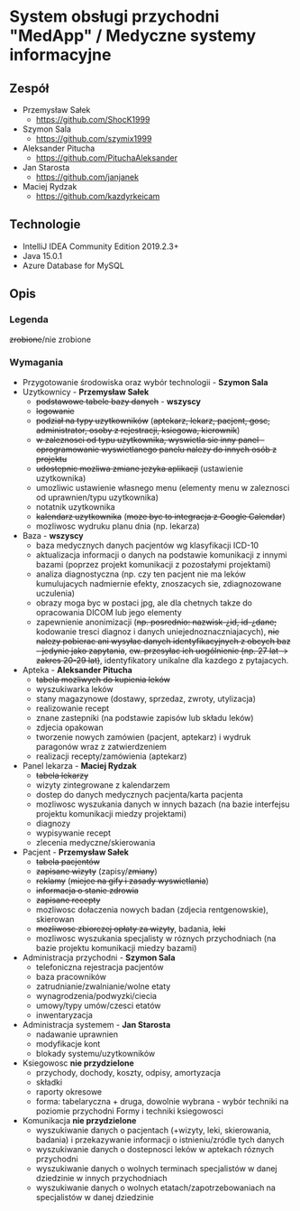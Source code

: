 # System obsługi przychodni "MedApp" / Medyczne systemy informacyjne

## Zespół
- Przemysław Sałek
  - https://github.com/ShocK1999
- Szymon Sala
  - https://github.com/szymix1999
- Aleksander Pitucha
  - https://github.com/PituchaAleksander
- Jan Starosta
  - https://github.com/janjanek
- Maciej Rydzak
  - https://github.com/kazdyrkeicam

## Technologie
- IntelliJ IDEA Community Edition 2019.2.3+
- Java 15.0.1
- Azure Database for MySQL

## Opis
### Legenda
~~zrobione~~/nie zrobione
### Wymagania 
- Przygotowanie środowiska oraz wybór technologii - **Szymon Sala**
- Uzytkownicy - **Przemysław Sałek**
  - ~~podstawowe tabele bazy danych~~ - **wszyscy**
  - ~~logowanie~~
  - ~~podział na typy uzytkowników~~ (~~aptekarz, lekarz, pacjent, gosc, administrator, osoby z rejestracji, ksiegowa, kierownik~~)
  - ~~w zaleznosci od typu uzytkownika, wyswietla sie inny panel - oprogramowanie wyswietlanego panelu nalezy do innych osób z projektu~~
  - ~~udostepnic mozliwa zmiane jezyka aplikacji~~ (ustawienie uzytkownika)
  - umozliwic ustawienie własnego menu (elementy menu w zaleznosci od uprawnien/typu uzytkownika)
  - notatnik uzytkownika
  - ~~kalendarz uzytkownika~~ (~~moze byc to integracja z Google Calendar~~)
  - mozliwosc wydruku planu dnia (np. lekarza)
- Baza - **wszyscy**
  - baza medycznych danych pacjentów wg klasyfikacji ICD-10
  - aktualizacja informacji o danych na podstawie komunikacji z innymi bazami (poprzez projekt komunikacji z pozostałymi projektami)
  - analiza diagnostyczna (np. czy ten pacjent nie ma leków kumulujacych nadmiernie efekty, znoszacych sie, zdiagnozowane uczulenia)
  - obrazy moga byc w postaci jpg, ale dla chetnych takze do opracowania DICOM lub jego elementy
  - zapewnienie anonimizacji (~~np. posrednio: nazwisk-¿id, id-¿dane;~~ kodowanie tresci diagnoz i danych uniejednoznaczniajacych), ~~nie nalezy pobierac ani wysyłac danych identyfikacyjnych z obcych baz - jedynie jako zapytania~~, ~~ew. przesyłac ich uogólnienie (np. 27 lat -> zakres 20-29 lat)~~, identyfikatory unikalne dla kazdego z pytajacych.
- Apteka - **Aleksander Pitucha**
  - ~~tabela mozliwych do kupienia leków~~
  - wyszukiwarka leków
  - stany magazynowe (dostawy, sprzedaz, zwroty, utylizacja)
  - realizowanie recept
  - znane zastepniki (na podstawie zapisów lub składu leków)
  - zdjecia opakowan
  - tworzenie nowych zamówien (pacjent, aptekarz) i wydruk paragonów wraz z zatwierdzeniem
  - realizacji recepty/zamówienia (aptekarz)
- Panel lekarza - **Maciej Rydzak**
  - ~~tabela lekarzy~~
  - wizyty zintegrowane z kalendarzem
  - dostep do danych medycznych pacjenta/karta pacjenta
  - mozliwosc wyszukania danych w innych bazach (na bazie interfejsu projektu komunikacji miedzy projektami)
  - diagnozy
  - wypisywanie recept
  - zlecenia medyczne/skierowania
- Pacjent - **Przemysław Sałek**
  - ~~tabela pacjentów~~
  - ~~zapisane wizyty~~ (zapisy/~~zmiany~~)
  - ~~reklamy~~ (~~miejce na gify i zasady wyswietlania~~)
  - ~~informacja o stanie zdrowia~~
  - ~~zapisane recepty~~
  - mozliwosc dołaczenia nowych badan (zdjecia rentgenowskie), skierowan
  - ~~mozliwosc zbiorczej opłaty za wizyty~~, badania, ~~leki~~
  - mozliwosc wyszukania specjalisty w róznych przychodniach (na bazie projektu komunikacji miedzy bazami)
- Administracja przychodni - **Szymon Sala**
  - telefoniczna rejestracja pacjentów
  - baza pracowników
  - zatrudnianie/zwalnianie/wolne etaty
  - wynagrodzenia/podwyzki/ciecia
  - umowy/typy umów/czesci etatów
  - inwentaryzacja
- Administracja systemem - **Jan Starosta**
  - nadawanie uprawnien
  - modyfikacje kont
  - blokady systemu/uzytkowników
- Ksiegowosc  **nie przydzielone**
  - przychody, dochody, koszty, odpisy, amortyzacja
  - składki
  - raporty okresowe
  - forma: tabelaryczna + druga, dowolnie wybrana - wybór techniki na poziomie przychodni Formy i techniki ksiegowosci
- Komunikacja **nie przydzielone**
  - wyszukiwanie danych o pacjentach (+wizyty, leki, skierowania, badania) i przekazywanie informacji o istnieniu/zródle tych danych
  - wyszukiwanie danych o dostepnosci leków w aptekach róznych przychodni
  - wyszukiwanie danych o wolnych terminach specjalistów w danej dziedzinie w innych przychodniach
  - wyszukiwanie danych o wolnych etatach/zapotrzebowaniach na specjalistów w danej dziedzinie

